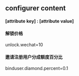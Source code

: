 ## configurer content

#### [attribute key] : [attribute value]

#### 解锁价格
unlock.wechat=10

#### 邀请注册用户分成额度百分比
binduser.diamond.percent=0.1
